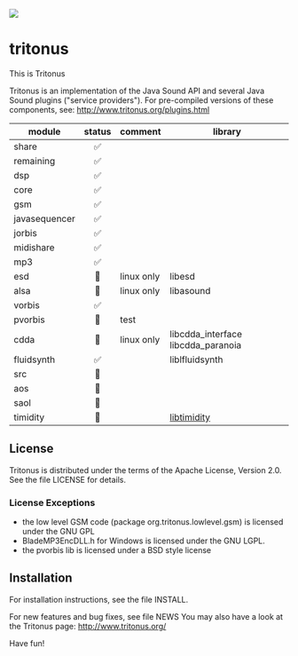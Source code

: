 [![](https://jitpack.io/v/umjammer/tritonus.svg)](https://jitpack.io/#umjammer/tritonus)

# tritonus

This is Tritonus

Tritonus is an implementation of the Java Sound API and several 
Java Sound plugins ("service providers"). For pre-compiled
versions of these components, see: 
http://www.tritonus.org/plugins.html

| module        | status | comment | library |
|---------------|:------:|---------|---------|
| share         | ✅    |         | |
| remaining     | ✅    |         | |
| dsp           | ✅    |         | |
| core          | ✅    |         | |
| gsm           | ✅    |         | |
| javasequencer | ✅    |         | |
| jorbis        | ✅    |         | |
| midishare     | ✅    |         | |
| mp3           | ✅    |         | |
| esd           | 🚫    | linux only | libesd |
| alsa          | 🚫    | linux only | libasound |
| vorbis        | ✅    |         | |
| pvorbis       | 🚧    | test | |
| cdda          | 🚫    | linux only | libcdda_interface libcdda_paranoia |
| fluidsynth    | ✅    |         | liblfluidsynth |
| src           | 🚫    |         | |
| aos           | 🚫    |         | |
| saol          | 🚫    |         | |
| timidity      | 🚧    |         | [libtimidity](https://github.com/sezero/libtimidity) |


## License
Tritonus is distributed under the terms of the Apache License,
Version 2.0. See the file LICENSE for details.

### License Exceptions
- the low level GSM code (package org.tritonus.lowlevel.gsm)
  is licensed under the GNU GPL
- BladeMP3EncDLL.h for Windows is licensed under the GNU LGPL.
- the pvorbis lib is licensed under a BSD style license

## Installation
For installation instructions, see the file INSTALL.

For new features and bug fixes, see file NEWS
You may also have a look at the Tritonus page:
http://www.tritonus.org/

Have fun!
